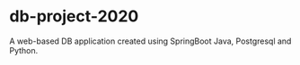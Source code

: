 # db-project-2020

A web-based DB application created using SpringBoot Java, Postgresql and Python.
